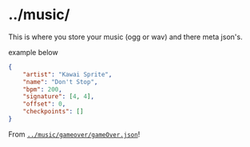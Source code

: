 # ../music/
This is where you store your music (ogg or wav) and there meta json's.

example below
```json
{
	"artist": "Kawai Sprite",
	"name": "Don't Stop",
	"bpm": 200,
	"signature": [4, 4],
	"offset": 0,
	"checkpoints": []
}
```
From [`../music/gameover/gameOver.json`](/music/gameover/gameOver.json)!